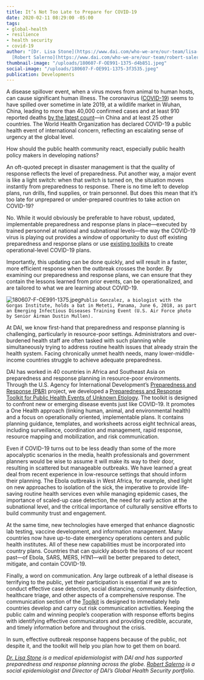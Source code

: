 ```yaml
---
title: It’s Not Too Late to Prepare for COVID-19
date: 2020-02-11 08:29:00 -05:00
tags:
- global-health
- resilience
- health security
- covid-19
author: "[Dr. Lisa Stone](https://www.dai.com/who-we-are/our-team/lisa-stone) and
  [Robert Salerno](https://www.dai.com/who-we-are/our-team/robert-salerno)"
thumbnail-image: "/uploads/180607-F-OE991-1375-d4b851.jpeg"
social-image: "/uploads/180607-F-OE991-1375-3f3535.jpeg"
publication: Developments
---
```


A disease spillover event, when a virus moves from animal to human hosts, can cause significant human illness. The coronavirus ([COVID-19](https://www.washingtonpost.com/world/asia_pacific/coronavirus-china-live-updates/2020/02/11/2b8de3ba-4c5c-11ea-b721-9f4cdc90bc1c_story.html#link-UAE2L4TXVM66ZCWBDEDWDX422I)) seems to have spilled over sometime in late 2019, at a wildlife market in Wuhan, China, leading to more than 40,000 confirmed cases and at least 910 reported deaths [by the latest count](https://multimedia.scmp.com/infographics/news/china/article/3047038/wuhan-virus/index.html)—in China and at least 25 other countries. The World Health Organization has declared COVID-19 a public health event of international concern, reflecting an escalating sense of urgency at the global level. 

How should the public health community react, especially public health policy makers in developing nations?  





An oft-quoted precept in disaster management is that the quality of response reflects the level of preparedness. Put another way, a major event is like a light switch: when that switch is turned on, the situation moves instantly from preparedness to response. There is no time left to develop plans, run drills, find supplies, or train personnel. But does this mean that it’s too late for unprepared or under-prepared countries to take action on COVID-19?

No. While it would obviously be preferable to have robust, updated, implementable preparedness and response plans in place—executed by trained personnel at national and subnational levels—the way the COVID-19 virus is playing out provides a window of opportunity to dust off existing preparedness and response plans or use [existing toolkits](https://www.onehealthapp.org/resources) to create operational-level COVID-19 plans. 

Importantly, this updating can be done quickly, and will result in a faster, more efficient response when the outbreak crosses the border. By examining our preparedness and response plans, we can ensure that they contain the lessons learned from prior events, can be operationalized, and are tailored to what we are learning about COVID-19. 

![180607-F-OE991-1375.jpeg](/uploads/180607-F-OE991-1375.jpeg)`Publio Gonzalez, a biologist with the Gorgas Institute, holds a bat in Meteti, Panama, June 6, 2018, as part an Emerging Infectious Diseases Training Event (U.S. Air Force photo by Senior Airman Dustin Mullen).`

At DAI, we know first-hand that preparedness and response planning is challenging, particularly in resource-poor settings. Administrators and over-burdened health staff are often tasked with such planning while simultaneously trying to address routine health issues that already strain the health system. Facing chronically unmet health needs, many lower-middle-income countries struggle to achieve adequate preparedness. 

DAI has worked in 40 countries in Africa and Southeast Asia on preparedness and response planning in resource-poor environments. Through the U.S. Agency for International Development’s [Preparedness and Response (P&R)](https://www.dai.com/our-work/projects/worldwide-preparedness-and-response-pr) project, we developed a [Preparedness and Response Toolkit for Public Health Events of Unknown Etiology](https://s3.amazonaws.com/one-health-app/static/docs/toolkits/Preparedness_and_Response_Toolkit/Preparedness_and_Response_Toolkit_complete.pdf). The toolkit is designed to confront new or emerging disease events just like COVID-19. It promotes a One Health approach (linking human, animal, and environmental health) and a focus on operationally oriented, implementable plans. It contains planning guidance, templates, and worksheets across eight technical areas, including surveillance, coordination and management, rapid response, resource mapping and mobilization, and risk communication. 

Even if COVID-19 turns out to be less deadly than some of the more apocalyptic scenarios in the media, health professionals and government planners would be wise to assume it will make its way to their door, resulting in scattered but manageable outbreaks. We have learned a great deal from recent experience in low-resource settings that should inform their planning. The Ebola outbreaks in West Africa, for example, shed light on new approaches to isolation of the sick, the imperative to provide life-saving routine health services even while managing epidemic cases, the importance of scaled-up case detection, the need for early action at the subnational level, and the critical importance of culturally sensitive efforts to build community trust and engagement. 

At the same time, new technologies have emerged that enhance diagnostic lab testing, vaccine development, and information management. Many countries now have up-to-date emergency operations centers and public health institutes. All of these new capabilities must be incorporated into country plans. Countries that can quickly absorb the lessons of our recent past—of Ebola, SARS, MERS, H1N1—will be better prepared to detect, mitigate, and contain COVID-19.

Finally, a word on communication. Any large outbreak of a lethal disease is terrifying to the public, yet their participation is essential if we are to conduct effective case detection, social distancing, community disinfection, healthcare triage, and other aspects of a comprehensive response. The communication section of the [Toolkit](https://s3.amazonaws.com/one-health-app/static/docs/toolkits/Preparedness_and_Response_Toolkit/Preparedness_and_Response_Toolkit_complete.pdf) is designed to immediately help countries develop and carry out risk communication activities. Keeping the public calm and winning people’s cooperation with response efforts begins with identifying effective communicators and providing credible, accurate, and timely information before and throughout the crisis. 

In sum, effective outbreak response happens because of the public, not despite it, and the toolkit will help you plan how to get them on board.

*[Dr. Lisa Stone](https://www.dai.com/who-we-are/our-team/lisa-stone) is a medical epidemiologist with DAI and has supported preparedness and response planning across the globe. [Robert Salerno](https://www.dai.com/who-we-are/our-team/robert-salerno) is a social epidemiologist and Director of DAI’s Global Health Security portfolio.*